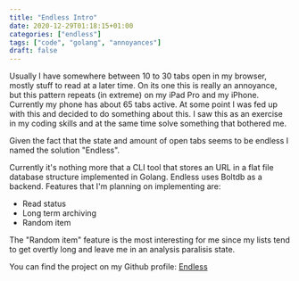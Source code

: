 ```yaml
---
title: "Endless Intro"
date: 2020-12-29T01:18:15+01:00
categories: ["endless"]
tags: ["code", "golang", "annoyances"]
draft: false
---
```

Usually I have somewhere between 10 to 30 tabs open in my browser, mostly stuff to read at a later time. On its one this is really an annoyance, but this pattern repeats (in extreme) on my iPad Pro and my iPhone. Currently my phone has about 65 tabs active. At some point I was fed up with this and decided to do something about this. I saw this as an exercise in my coding skills and at the same time solve something that bothered me.

Given the fact that the state and amount of open tabs seems to be endless I named the solution "Endless".

Currently it's nothing more that a CLI tool that stores an URL in a flat file database structure implemented in Golang. Endless uses Boltdb as a backend. Features that I'm planning on implementing are:
- Read status
- Long term archiving
- Random item

The "Random item" feature is the most interesting for me since my lists tend to get overtly long and leave me in an analysis paralisis state.

You can find the project on my Github profile: [Endless](https://github.com/qjvtenkroode/endless)
